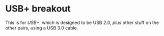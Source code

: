 # USB+ breakout
This is for *USB+*, which is designed to be USB 2.0, *plus* other stuff on the other pairs, using a USB 3.0 cable.
